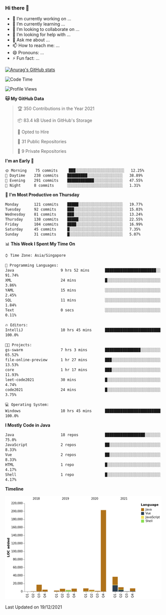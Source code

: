 ### Hi there 👋

- 🔭 I’m currently working on ...
- 🌱 I’m currently learning ...
- 👯 I’m looking to collaborate on ...
- 🤔 I’m looking for help with ...
- 💬 Ask me about ...
- 📫 How to reach me: ...
- 😄 Pronouns: ...
- ⚡ Fun fact: ...

[![Anurag's GitHub stats](https://github-readme-stats.vercel.app/api?username=xiumu2017&show_icons=true&theme=radical)](https://github.com/anuraghazra/github-readme-stats)

<!--
**xiumu2017/xiumu2017** is a ✨ _special_ ✨ repository because its `README.md` (this file) appears on your GitHub profile.

Here are some ideas to get you started:

- 🔭 I’m currently working on ...
- 🌱 I’m currently learning ...
- 👯 I’m looking to collaborate on ...
- 🤔 I’m looking for help with ...
- 💬 Ask me about ...
- 📫 How to reach me: ...
- 😄 Pronouns: ...
- ⚡ Fun fact: ...
-->

<!--START_SECTION:waka-->
![Code Time](http://img.shields.io/badge/Code%20Time-147%20hrs%2027%20mins-blue)

![Profile Views](http://img.shields.io/badge/Profile%20Views-0-blue)

**🐱 My GitHub Data** 

> 🏆 350 Contributions in the Year 2021
 > 
> 📦 83.4 kB Used in GitHub's Storage 
 > 
> 💼 Opted to Hire
 > 
> 📜 31 Public Repositories 
 > 
> 🔑 9 Private Repositories  
 > 
**I'm an Early 🐤** 

```text
🌞 Morning    75 commits     ███░░░░░░░░░░░░░░░░░░░░░░   12.25% 
🌆 Daytime    238 commits    █████████░░░░░░░░░░░░░░░░   38.89% 
🌃 Evening    291 commits    ████████████░░░░░░░░░░░░░   47.55% 
🌙 Night      8 commits      ░░░░░░░░░░░░░░░░░░░░░░░░░   1.31%

```
📅 **I'm Most Productive on Thursday** 

```text
Monday       121 commits    █████░░░░░░░░░░░░░░░░░░░░   19.77% 
Tuesday      92 commits     ███░░░░░░░░░░░░░░░░░░░░░░   15.03% 
Wednesday    81 commits     ███░░░░░░░░░░░░░░░░░░░░░░   13.24% 
Thursday     138 commits    █████░░░░░░░░░░░░░░░░░░░░   22.55% 
Friday       104 commits    ████░░░░░░░░░░░░░░░░░░░░░   16.99% 
Saturday     45 commits     █░░░░░░░░░░░░░░░░░░░░░░░░   7.35% 
Sunday       31 commits     █░░░░░░░░░░░░░░░░░░░░░░░░   5.07%

```


📊 **This Week I Spent My Time On** 

```text
⌚︎ Time Zone: Asia/Singapore

💬 Programming Languages: 
Java                     9 hrs 52 mins       ███████████████████████░░   91.74% 
XML                      24 mins             █░░░░░░░░░░░░░░░░░░░░░░░░   3.86% 
YAML                     15 mins             ░░░░░░░░░░░░░░░░░░░░░░░░░   2.45% 
SQL                      11 mins             ░░░░░░░░░░░░░░░░░░░░░░░░░   1.84% 
Text                     0 secs              ░░░░░░░░░░░░░░░░░░░░░░░░░   0.11%

🔥 Editors: 
IntelliJ                 10 hrs 45 mins      █████████████████████████   100.0%

🐱‍💻 Projects: 
gs-swarm                 7 hrs 3 mins        ████████████████░░░░░░░░░   65.52% 
file-online-preview      1 hr 27 mins        ███░░░░░░░░░░░░░░░░░░░░░░   13.53% 
core                     1 hr 17 mins        ███░░░░░░░░░░░░░░░░░░░░░░   11.93% 
leet-code2021            30 mins             █░░░░░░░░░░░░░░░░░░░░░░░░   4.74% 
code2021                 24 mins             █░░░░░░░░░░░░░░░░░░░░░░░░   3.75%

💻 Operating System: 
Windows                  10 hrs 45 mins      █████████████████████████   100.0%

```

**I Mostly Code in Java** 

```text
Java                     18 repos            ██████████████████░░░░░░░   75.0% 
JavaScript               2 repos             ██░░░░░░░░░░░░░░░░░░░░░░░   8.33% 
Vue                      2 repos             ██░░░░░░░░░░░░░░░░░░░░░░░   8.33% 
HTML                     1 repo              █░░░░░░░░░░░░░░░░░░░░░░░░   4.17% 
Shell                    1 repo              █░░░░░░░░░░░░░░░░░░░░░░░░   4.17%

```


**Timeline**

![Chart not found](https://raw.githubusercontent.com/xiumu2017/xiumu2017/main/charts/bar_graph.png) 


 Last Updated on 19/12/2021
<!--END_SECTION:waka-->
